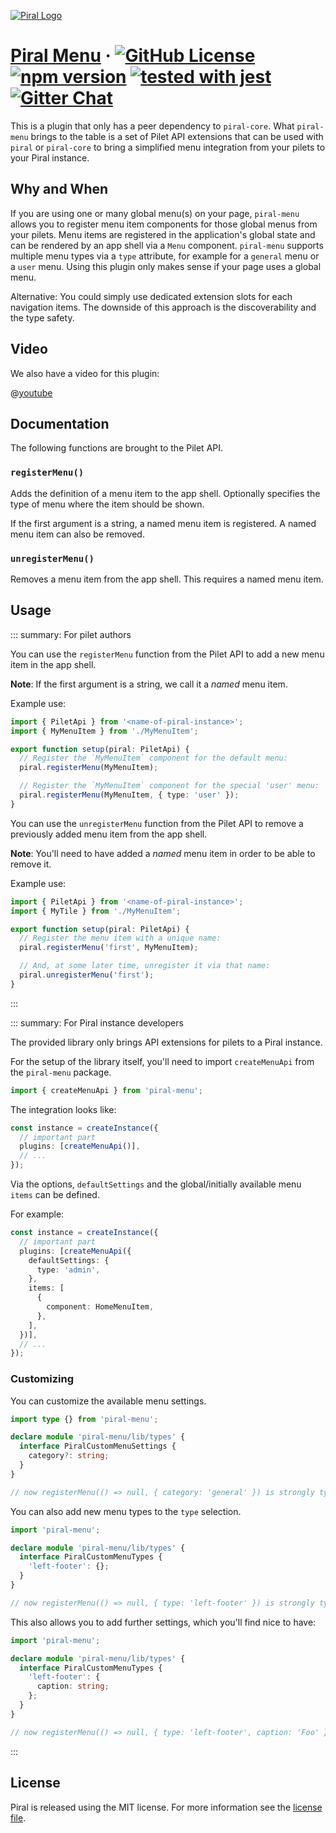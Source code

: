 [![Piral Logo](https://github.com/smapiot/piral/raw/main/docs/assets/logo.png)](https://piral.io)

# [Piral Menu](https://piral.io) &middot; [![GitHub License](https://img.shields.io/badge/license-MIT-blue.svg)](https://github.com/smapiot/piral/blob/main/LICENSE) [![npm version](https://img.shields.io/npm/v/piral-menu.svg?style=flat)](https://www.npmjs.com/package/piral-menu) [![tested with jest](https://img.shields.io/badge/tested_with-jest-99424f.svg)](https://jestjs.io) [![Gitter Chat](https://badges.gitter.im/gitterHQ/gitter.png)](https://gitter.im/piral-io/community)

This is a plugin that only has a peer dependency to `piral-core`. What `piral-menu` brings to the table is a set of Pilet API extensions that can be used with `piral` or `piral-core` to bring a simplified menu integration from your pilets to your Piral instance.

## Why and When

If you are using one or many global menu(s) on your page, `piral-menu` allows you to register menu item components for those global menus from your pilets. Menu items are registered in the application's global state and can be rendered by an app shell via a `Menu` component. `piral-menu` supports multiple menu types via a `type` attribute, for example for a `general` menu or a `user` menu. Using this plugin only makes sense if your page uses a global menu.

Alternative: You could simply use dedicated extension slots for each navigation items. The downside of this approach is the discoverability and the type safety.

## Video

We also have a video for this plugin:

@[youtube](https://youtu.be/9biswaIhX7Y)

## Documentation

The following functions are brought to the Pilet API.

### `registerMenu()`

Adds the definition of a menu item to the app shell. Optionally specifies the type of menu where the item should be shown.

If the first argument is a string, a named menu item is registered. A named menu item can also be removed.

### `unregisterMenu()`

Removes a menu item from the app shell. This requires a named menu item.

## Usage

::: summary: For pilet authors

You can use the `registerMenu` function from the Pilet API to add a new menu item in the app shell.

**Note**: If the first argument is a string, we call it a *named* menu item.

Example use:

```ts
import { PiletApi } from '<name-of-piral-instance>';
import { MyMenuItem } from './MyMenuItem';

export function setup(piral: PiletApi) {
  // Register the `MyMenuItem` component for the default menu:
  piral.registerMenu(MyMenuItem);

  // Register the `MyMenuItem` component for the special 'user' menu:
  piral.registerMenu(MyMenuItem, { type: 'user' });
}
```

You can use the `unregisterMenu` function from the Pilet API to remove a previously added menu item from the app shell.

**Note**: You'll need to have added a *named* menu item in order to be able to remove it.

Example use:

```ts
import { PiletApi } from '<name-of-piral-instance>';
import { MyTile } from './MyMenuItem';

export function setup(piral: PiletApi) {
  // Register the menu item with a unique name:
  piral.registerMenu('first', MyMenuItem);

  // And, at some later time, unregister it via that name:
  piral.unregisterMenu('first');
}
```

:::

::: summary: For Piral instance developers

The provided library only brings API extensions for pilets to a Piral instance.

For the setup of the library itself, you'll need to import `createMenuApi` from the `piral-menu` package.

```ts
import { createMenuApi } from 'piral-menu';
```

The integration looks like:

```ts
const instance = createInstance({
  // important part
  plugins: [createMenuApi()],
  // ...
});
```

Via the options, `defaultSettings` and the global/initially available menu `items` can be defined.

For example:

```ts
const instance = createInstance({
  // important part
  plugins: [createMenuApi({
    defaultSettings: {
      type: 'admin',
    },
    items: [
      {
        component: HomeMenuItem,
      },
    ],
  })],
  // ...
});
```

### Customizing

You can customize the available menu settings.

```ts
import type {} from 'piral-menu';

declare module 'piral-menu/lib/types' {
  interface PiralCustomMenuSettings {
    category?: string;
  }
}

// now registerMenu(() => null, { category: 'general' }) is strongly typed in pilets
```

You can also add new menu types to the `type` selection.

```ts
import 'piral-menu';

declare module 'piral-menu/lib/types' {
  interface PiralCustomMenuTypes {
    'left-footer': {};
  }
}

// now registerMenu(() => null, { type: 'left-footer' }) is strongly typed in pilets
```

This also allows you to add further settings, which you'll find nice to have:

```ts
import 'piral-menu';

declare module 'piral-menu/lib/types' {
  interface PiralCustomMenuTypes {
    'left-footer': {
      caption: string;
    };
  }
}

// now registerMenu(() => null, { type: 'left-footer', caption: 'Foo' }) is strongly typed in pilets
```

:::

## License

Piral is released using the MIT license. For more information see the [license file](./LICENSE).
